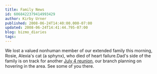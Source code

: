 ```yaml
---
title: Family News
id: 6068422379414993429
author: Kirby Urner
published: 2008-06-24T14:40:00.000-07:00
updated: 2008-06-24T14:41:44.795-07:00
blog: bizmo_diaries
tags: 
---
```


[](https://blogger.googleusercontent.com/img/b/R29vZ2xl/AVvXsEgqrQpq-SpF-L2g5omHpV5g2HgDW-DNajWHf5QDGrGecKVP4gyXVbbKI3S-XdP0NII6Keti_Sbjzt9VhMGo8ez3tEU36vnIag6pYV7xTLK6ybtoljqGl7ayKofR3cKWmifbUW_9/s1600-h/rosie.jpg)We lost a valued nonhuman member of our extended family this morning, Rosie, Alexia's cat (a sphynx), who died of heart failure.Dad's side of the family is on track for another [July 4 reunion](http://worldgame.blogspot.com/2007/07/my-independence-day.html), our branch planning on hovering in the area.  See some of you there.